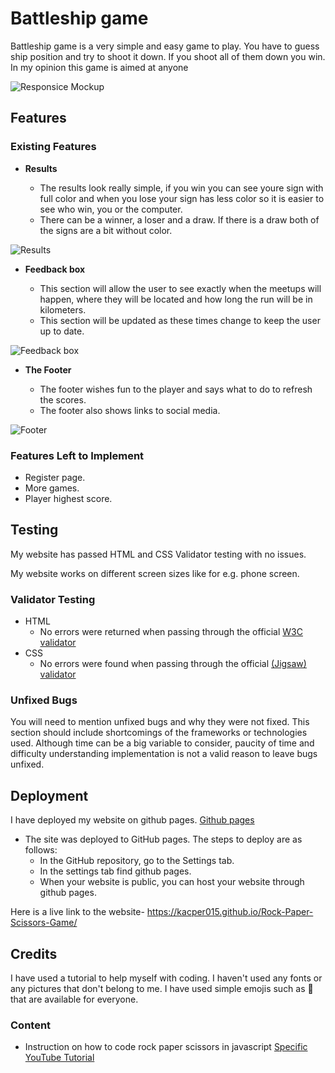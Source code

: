 # Battleship game

Battleship game is a very simple and easy game to play. You have to guess ship position and try to shoot it down. If you shoot all of them down you win. In my opinion this game is aimed at anyone 

![Responsice Mockup](https://github.com/Kacper015/Rock-Paper-Scissors-Game/blob/8b279cd0df4806946956f21ee2115041ecb9d223/Screenshot%202022-02-14%20at%2008.10.39.png)

## Features 



### Existing Features



- __Results__

  - The results look really simple, if you win you can see youre sign with full color and when you lose your sign has less color so it is easier to see who win, you or the computer. 
  - There can be a winner, a loser and a draw. If there is a draw both of the signs are a bit without color. 

![Results](https://github.com/Kacper015/Rock-Paper-Scissors-Game/blob/c831554fa81579a6a125388402c98fd2e8c51879/Screenshot%202022-02-14%20at%2011.17.13.png)

- __Feedback box__

  - This section will allow the user to see exactly when the meetups will happen, where they will be located and how long the run will be in kilometers. 
  - This section will be updated as these times change to keep the user up to date. 

![Feedback box](https://github.com/Kacper015/Rock-Paper-Scissors-Game/blob/f2e7d89db4c8862906c2ad6f9c2d8e6a066a5bb0/Screenshot%202022-02-14%20at%2011.45.03.png)

- __The Footer__ 

  - The footer wishes fun to the player and says what to do to refresh the scores. 
  - The footer also shows links to social media. 

![Footer](https://github.com/Kacper015/Rock-Paper-Scissors-Game/blob/f2e7d89db4c8862906c2ad6f9c2d8e6a066a5bb0/Screenshot%202022-02-14%20at%2011.45.03.png)

### Features Left to Implement

- Register page.
- More games. 
- Player highest score. 

## Testing 

My website has passed HTML and CSS Validator testing with no issues. 

My website works on different screen sizes like for e.g. phone screen. 

### Validator Testing 

- HTML
  - No errors were returned when passing through the official [W3C validator](https://validator.w3.org/nu/?doc=https%3A%2F%2Fcode-institute-org.github.io%2Flove-running-2.0%2Findex.html)
- CSS
  - No errors were found when passing through the official [(Jigsaw) validator](https://jigsaw.w3.org/css-validator/validator?uri=https%3A%2F%2Fvalidator.w3.org%2Fnu%2F%3Fdoc%3Dhttps%253A%252F%252Fcode-institute-org.github.io%252Flove-running-2.0%252Findex.html&profile=css3svg&usermedium=all&warning=1&vextwarning=&lang=en#css)

### Unfixed Bugs

You will need to mention unfixed bugs and why they were not fixed. This section should include shortcomings of the frameworks or technologies used. Although time can be a big variable to consider, paucity of time and difficulty understanding implementation is not a valid reason to leave bugs unfixed. 

## Deployment

I have deployed my website on github pages. [Github pages](https://github.com/)

- The site was deployed to GitHub pages. The steps to deploy are as follows: 
  - In the GitHub repository, go to the Settings tab.
  - In the settings tab find github pages.
  - When your website is public, you can host your website through github pages. 

Here is a live link to the website- https://kacper015.github.io/Rock-Paper-Scissors-Game/


## Credits 

I have used a tutorial to help myself with coding. I haven't used any fonts or any pictures that don't belong to me. I have used simple emojis such as 👊 that are available for everyone.

### Content 

- Instruction on how to code rock paper scissors in javascript [Specific YouTube Tutorial](https://youtu.be/1yS-JV4fWqY)

